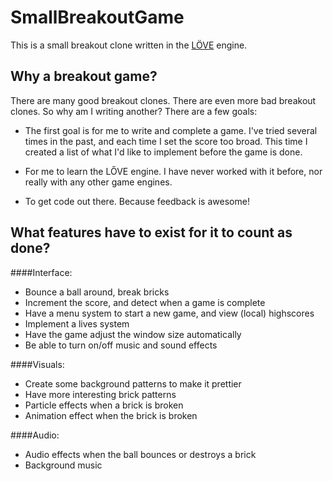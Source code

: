 SmallBreakoutGame
================

This is a small breakout clone written in the [LÖVE](https://love2d.org/) engine. 


Why a breakout game?
--------------------

There are many good breakout clones. There are even more bad breakout clones. So why am I writing another? There are a few goals:

 - The first goal is for me to write and complete a game. I've tried several times in the past, and each time I set the score too broad. This time I created a list of what I'd like to implement before the game is done.

 - For me to learn the LŐVE engine. I have never worked with it before, nor really with any other game engines.

 - To get code out there. Because feedback is awesome!


What features have to exist for it to count as done?
----------------------------------------------------
####Interface:

 - Bounce a ball around, break bricks
 - Increment the score, and detect when a game is complete
 - Have a menu system to start a new game, and view (local) highscores
 - Implement a lives system
 - Have the game adjust the window size automatically
 - Be able to turn on/off music and sound effects


####Visuals:

 - Create some background patterns to make it prettier
 - Have more interesting brick patterns
 - Particle effects when a brick is broken
 - Animation effect when the brick is broken

####Audio:

 - Audio effects when the ball bounces or destroys a brick
 - Background music